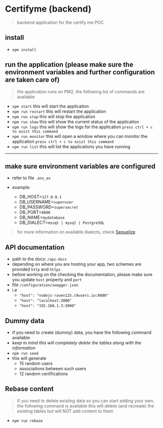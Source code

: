 # Certifyme (backend)

> backend application for the certify me POC

## install

- `npm install`

## run the application (please make sure the environment variables and further configuration are taken care of)

> the application runs on PM2, the following list of commands are available

- `npm start` this will start the application
- `npm run restart` this will restart the application
- `npm run stop` this will stop the application
- `npm run show` this will show the current status of the application
- `npm run logs` this will show the logs for the application `press ctrl + c to exist this command`
- `npm run monitor` this will open a window where you can monitor the application `press ctrl + c to exist this command`
- `npm run list` this will list the applications you have running <in case you have more than one running on PM2>

---

## make sure environment variables are configured

- refer to file `.env_ex`

- example:
  - DB_HOST=`127.0.0.1`
  - DB_USERNAME=`superuser`
  - DB_PASSWORD=`supersecret`
  - DB_PORT=`8080`
  - DB_NAME=`mydatabase`
  - DB_DIALECT=`mssql | mysql | PostgreSQL`

> for more information on available dialects, check [Sequelize](http://docs.sequelizejs.com/)

## API documentation

- path to the docs: `/api-docs`
- depending on where you are hosting your app, two schemes are provided `http` and `https`
- before working on the checking the documentation, please make sure you update `host` property and `port`
- file `/configuration/swagger.json`
- i.e
  - `"host": "nodejs-raven125.c9users.io:8080"`
  - `"host": "localhost:3000"`
  - `"host": "192.168.1.3:3000"`

## Dummy data

- if you need to create (dummy) data, you have the following command available
- _keep in mind this will completely delete the tables along with the information_
- `npm run seed`
- this will generate
  - 15 random users
  - associations between such users
  - 12 random certifications

## Rebase content <for all tables>

> If you need to delete existing data so you can start adding your own, the following command is available
> this will delete (and recreate) the existing tables but will NOT add content to them

- `npm run rebase`
